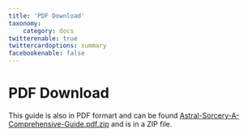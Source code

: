 ```yaml
---
title: 'PDF Download'
taxonomy:
    category: docs
twitterenable: true
twittercardoptions: summary
facebookenable: false
---
```




# PDF Download

This guide is also in PDF formart and can be found [Astral-Sorcery-A-Comprehensive-Guide.pdf.zip](Astral-Sorcery-A-Comprehensive-Guide.pdf.zip) and is in a ZIP file.